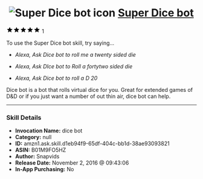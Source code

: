 # &nbsp;<img src="skill_icon" alt="Super Dice bot icon" width="36"> [Super Dice bot](http://alexa.amazon.com/#skills/amzn1.ask.skill.d1eb94f9-65df-404c-bb1d-38ae93093821)
![5 stars](../../images/ic_star_black_18dp_1x.png)![5 stars](../../images/ic_star_black_18dp_1x.png)![5 stars](../../images/ic_star_black_18dp_1x.png)![5 stars](../../images/ic_star_black_18dp_1x.png)![5 stars](../../images/ic_star_black_18dp_1x.png) 1

To use the Super Dice bot skill, try saying...

* *Alexa, Ask Dice bot to roll me a twenty sided die*

* *Alexa, Ask DIce bot to Roll a fortytwo sided die*

* *Alexa, Ask Dice bot to roll a D 20*

Dice bot is a bot that rolls virtual dice for you. Great for extended games of D&D or if you just want a number of out thin air, dice bot can help.

***

### Skill Details

* **Invocation Name:** dice bot
* **Category:** null
* **ID:** amzn1.ask.skill.d1eb94f9-65df-404c-bb1d-38ae93093821
* **ASIN:** B01M9FO5HZ
* **Author:** Snapvids
* **Release Date:** November 2, 2016 @ 09:43:06
* **In-App Purchasing:** No
